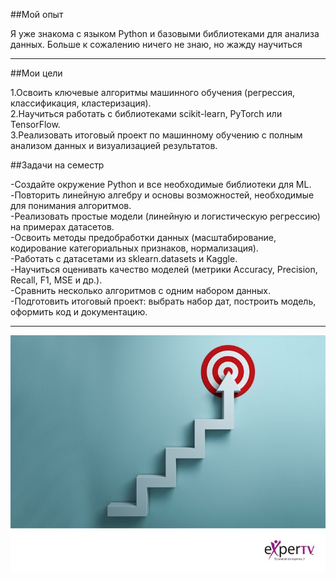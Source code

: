 ##Мой опыт

Я уже знакома с языком Python и базовыми библиотеками для анализа данных. Больше к сожалению ничего не знаю, но жажду научиться

---

##Мои цели

1.Освоить ключевые алгоритмы машинного обучения (регрессия, классификация, кластеризация).  
2.Научиться работать с библиотеками scikit-learn, PyTorch или TensorFlow.  
3.Реализовать итоговый проект по машинному обучению с полным анализом данных и визуализацией результатов.  

##Задачи на семестр

-Создайте окружение Python и все необходимые библиотеки для ML.  
-Повторить линейную алгебру и основы возможностей, необходимые для понимания алгоритмов.  
-Реализовать простые модели (линейную и логистическую регрессию) на примерах датасетов.  
-Освоить методы предобработки данных (масштабирование, кодирование категориальных признаков, нормализация).  
-Работать с датасетами из sklearn.datasets и Kaggle.  
-Научиться оценивать качество моделей (метрики Accuracy, Precision, Recall, F1, MSE и др.).  
-Сравнить несколько алгоритмов с одним набором данных.  
-Подготовить итоговый проект: выбрать набор дат, построить модель, оформить код и документацию.  

---

![Изображение для задания](./goals.jpg)  

